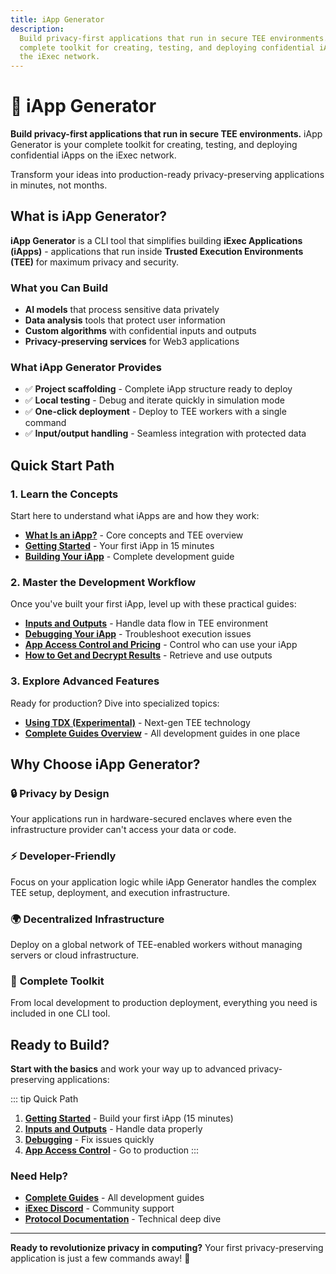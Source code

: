 ```yaml
---
title: iApp Generator
description:
  Build privacy-first applications that run in secure TEE environments. Your
  complete toolkit for creating, testing, and deploying confidential iApps on
  the iExec network.
---
```


# 🤖 iApp Generator

**Build privacy-first applications that run in secure TEE environments.** iApp
Generator is your complete toolkit for creating, testing, and deploying
confidential iApps on the iExec network.

Transform your ideas into production-ready privacy-preserving applications in
minutes, not months.

## What is iApp Generator?

**iApp Generator** is a CLI tool that simplifies building **iExec Applications
(iApps)** - applications that run inside **Trusted Execution Environments
(TEE)** for maximum privacy and security.

### What you Can Build

- **AI models** that process sensitive data privately
- **Data analysis** tools that protect user information
- **Custom algorithms** with confidential inputs and outputs
- **Privacy-preserving services** for Web3 applications

### What iApp Generator Provides

- ✅ **Project scaffolding** - Complete iApp structure ready to deploy
- ✅ **Local testing** - Debug and iterate quickly in simulation mode
- ✅ **One-click deployment** - Deploy to TEE workers with a single command
- ✅ **Input/output handling** - Seamless integration with protected data

## Quick Start Path

### 1. **Learn the Concepts**

Start here to understand what iApps are and how they work:

- **[What Is an iApp?](/documentation/build-iapp/what-is-iapp)** - Core
  concepts and TEE overview
- **[Getting Started](/documentation/build-iapp/iapp-generator/getting-started)** - Your first
  iApp in 15 minutes
- **[Building Your iApp](/documentation/build-iapp/iapp-generator/building-your-iexec-app)** -
  Complete development guide

### 2. **Master the Development Workflow**

Once you've built your first iApp, level up with these practical guides:

- **[Inputs and Outputs](/documentation/build-iapp/guides/inputs-and-outputs)** - Handle data
  flow in TEE environment
- **[Debugging Your iApp](/documentation/build-iapp/guides/debugging)** -
  Troubleshoot execution issues
- **[App Access Control and Pricing](/documentation/build-iapp/guides/manage-access)** - Control who
  can use your iApp
- **[How to Get and Decrypt Results](/documentation/build-iapp/guides/how-to-get-and-decrypt-results)** -
  Retrieve and use outputs

### 3. **Explore Advanced Features**

Ready for production? Dive into specialized topics:

- **[Using TDX (Experimental)](/documentation/build-iapp/guides/using-tdx)** -
  Next-gen TEE technology
- **[Complete Guides Overview](/documentation/build-iapp/guides/)** - All development guides in
  one place

## Why Choose iApp Generator?

### 🔒 **Privacy by Design**

Your applications run in hardware-secured enclaves where even the infrastructure
provider can't access your data or code.

### ⚡ **Developer-Friendly**

Focus on your application logic while iApp Generator handles the complex TEE
setup, deployment, and execution infrastructure.

### 🌍 **Decentralized Infrastructure**

Deploy on a global network of TEE-enabled workers without managing servers or
cloud infrastructure.

### 🔧 **Complete Toolkit**

From local development to production deployment, everything you need is included
in one CLI tool.

## Ready to Build?

**Start with the basics** and work your way up to advanced privacy-preserving
applications:

::: tip Quick Path

1. **[Getting Started](/documentation/build-iapp/iapp-generator/getting-started)** - Build
   your first iApp (15 minutes)
2. **[Inputs and Outputs](/documentation/build-iapp/guides/inputs-and-outputs)** - Handle data
   properly
3. **[Debugging](/documentation/build-iapp/guides/debugging)** - Fix issues quickly
4. **[App Access Control](/documentation/build-iapp/guides/manage-access)** - Go to production :::

### Need Help?

- **[Complete Guides](/documentation/build-iapp/guides/)** - All development guides
- **[iExec Discord](https://discord.com/invite/pbt9m98wnU)** - Community support
- **[Protocol Documentation](https://protocol.docs.iex.ec)** - Technical deep
  dive

---

**Ready to revolutionize privacy in computing?** Your first privacy-preserving
application is just a few commands away! 🚀
